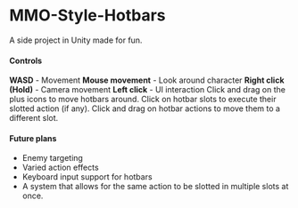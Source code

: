 # MMO-Style-Hotbars
A side project in Unity made for fun.

#### Controls
**WASD** - Movement
**Mouse movement** - Look around character
**Right click (Hold)** - Camera movement
**Left click** - UI interaction
Click and drag on the plus icons to move hotbars around.
Click on hotbar slots to execute their slotted action (if any).
Click and drag on hotbar actions to move them to a different slot.

#### Future plans
- Enemy targeting
- Varied action effects
- Keyboard input support for hotbars
- A system that allows for the same action to be slotted in multiple slots at once.
